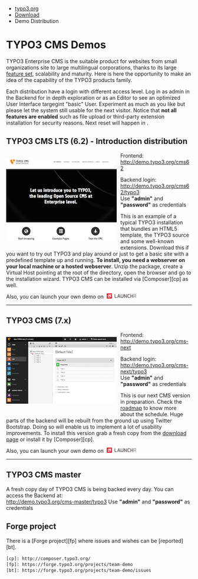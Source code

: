 <ul class="breadcrumbs">
	<li>
		<a href="http://typo3.org/" target="_top" title="TYPO3 - The Enterprise Open Source CMS">typo3.org</a>
	</li>
	<li>
		<a href="http://typo3.org/download/" target="_top" title="Download">Download</a>
	</li>
	<li>Demo Distribution</li>
</ul>

TYPO3 CMS Demos
===============

TYPO3 Enterprise CMS is the suitable product for websites from small organizations site to large multilingual corporations,
thanks to its large <a href="http://typo3.org/typo3-cms/key-features/">feature set</a>, scalability and maturity.
Here is here the opportunity to make an idea of the capability of the TYPO3 products family.


Each distribution have a login with different access level. Log in as admin in the Backend
for in depth exploration or as an Editor to see an optimized User Interface
targegint "basic" User. Experiment as much as you like but please let the system still usable
for the next visitor.
Notice that **not all features are enabled** such as file upload or
third-party extension installation for  security reasons.
Next reset will happen in <strong id="javascript_countdown_time"></strong>.


TYPO3 CMS LTS (6.2) - Introduction distribution
-----------------------------------------------

<p class="left">
	<a href="http://demo.typo3.org/cms62" title="Head to the demo">
		<img src="files/cms62.png" class="img-left" alt="" width="300">
	</a>
</p>

<p>
	Frontend:
	<a href="http://demo.typo3.org/cms62" target="_blank">http://demo.typo3.org/cms62</a>
</p>

<p>
	Backend login:
	<a href="http://demo.typo3.org/cms62/typo3" target="_blank">http://demo.typo3.org/cms62/typo3</a>
	<br/>
	Use <strong>"admin"</strong> and <strong>"password"</strong> as credentials
</p>

This is an example of a typical TYPO3 installation that bundles an HTML5 template,
the TYPO3 source and some well-known extensions. Download this if you want to try out
TYPO3 and play around or just to get a basic site with a predefined template up
and running. **To install, you need a webserver on your local machine or a hosted webserver**.
Unzip the package, create a Virtual Host pointing at the root of the directory,
open the browser and go to the installation wizard. TYPO3 CMS can be installed via [Composer][cp] as well.

Also, you can launch your own demo on
<a href="https://launchr.com/typo3/6.2" target="_blank" style="padding-left: 5px"><img src="files/launchr.png" width="80" alt=""/></a>

<p class="clear"></p>

----


TYPO3 CMS (7.x)
---------------

<p class="left">
	<a href="http://demo.typo3.org/cms-next" title="Head to the demo">
		<img src="files/cms70.png" class="img-left" alt="" width="300">
	</a>
</p>

<p>
	Frontend:
	<a href="http://demo.typo3.org/cms-next" target="_blank">http://demo.typo3.org/cms-next</a>
</p>

<p>
	Backend login:
	<a href="http://demo.typo3.org/cms-next/typo3" target="_blank">http://demo.typo3.org/cms-next/typo3</a>
	<br/>
	Use <strong>"admin"</strong> and <strong>"password"</strong> as credentials
</p>

This is our next CMS version in preparation. Check the [roadmap](http://typo3.org/typo3-cms/roadmap/) to
know more about the schedule. Huge parts of the backend will be rebuilt from the ground up using Twitter Bootstrap.
Doing so will enable us to implement a lot of usability improvements.
To install this version grab a fresh copy from the [download page](http://typo3.org/download) or install it by [Composer][cp].

Also, you can launch your own demo on
<a href="https://launchr.com/typo3-cms" target="_blank" style="padding-left: 5px"><img src="files/launchr.png" width="80" alt=""/></a>

<p class="clear"></p>


----


TYPO3 CMS master
----------------
<p>
	A fresh copy day of TYPO3 CMS is being backed every day. You can access the Backend at:
	<br/>
	<a href="http://demo.typo3.org/cms-master/typo3" target="_blank">http://demo.typo3.org/cms-master/typo3</a>
	Use <strong>"admin"</strong> and <strong>"password"</strong> as credentials
</p>

<p class="clear"></p>


Forge project
-------------

There is a [Forge project][fp] where issues and wishes can be [reported][bt].


	[cp]: http://composer.typo3.org/
	[fp]: https://forge.typo3.org/projects/team-demo
	[bt]: https://forge.typo3.org/projects/team-demo/issues



<style>
	.clear {
		clear: both
	}

	.left {
		float: left;
	}

	.img-left {
		padding-right: 10px;
		padding-bottom: 10px;
	}
</style>

<script src="//ajax.googleapis.com/ajax/libs/jquery/1.9.1/jquery.min.js" type="text/javascript"></script>

<script type="text/javascript">

	// @credit http://stuntsnippets.com/javascript-countdown/
	var javascript_countdown = function() {
		var time_left = 10; //number of seconds for countdown
		var output_element_id = 'javascript_countdown_time';
		var keep_counting = 1;
		var no_time_left_message = 'No time left for JavaScript countdown!';

		function countdown() {
			if (time_left < 2) {
				keep_counting = 0;
			}

			time_left = time_left - 1;
		}

		function add_leading_zero(n) {
			if (n.toString().length < 2) {
				return '0' + n;
			} else {
				return n;
			}
		}

		function format_output() {
			var hours, minutes, seconds;
			seconds = time_left % 60;
			minutes = Math.floor(time_left / 60) % 60;
			hours = Math.floor(time_left / 3600);

			seconds = add_leading_zero(seconds);
			minutes = add_leading_zero(minutes);
			hours = add_leading_zero(hours);

			return hours + ':' + minutes + ':' + seconds;
		}

		function show_time_left() {
			document.getElementById(output_element_id).innerHTML = format_output();//time_left;
		}

		function no_time_left() {
			document.getElementById(output_element_id).innerHTML = no_time_left_message;
		}

		return {
			count: function() {
				countdown();
				show_time_left();
			},
			timer: function() {
				javascript_countdown.count();

				if (keep_counting) {
					setTimeout("javascript_countdown.timer();", 1000);
				} else {
					no_time_left();
				}
			},
			//Kristian Messer requested recalculation of time that is left
			setTimeLeft: function(t) {
				time_left = t;
				if (keep_counting == 0) {
					javascript_countdown.timer();
				}
			},
			init: function(t, element_id) {
				time_left = t;
				output_element_id = element_id;
				javascript_countdown.timer();
			}
		};
	}();

	// json-time.appspot.com is sometimes over-quota... use a home made solution
	$.get("/time.php", function(time) {
		var now = new Date(time);
		var hourInterval = 1
		var hour = (now.getHours() + 1) % hourInterval;
		var minute = now.getMinutes();
		var second = now.getSeconds();
		var timeSpent = hour * 3600 + minute * 60 + second;
		var timeLeft = (hourInterval * 3600) - timeSpent;

		//time to countdown in seconds
		javascript_countdown.init(timeLeft, 'javascript_countdown_time');
	});
</script>
